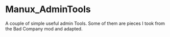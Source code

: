 # Manux_AdminTools
A couple of simple useful admin Tools.
Some of them are pieces I took from the Bad Company mod and adapted.


